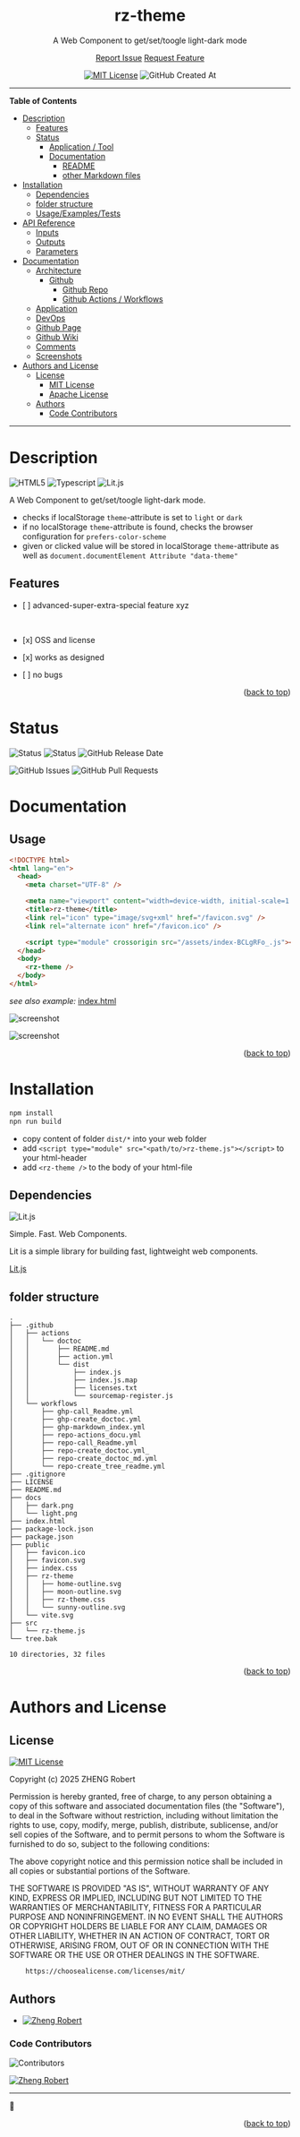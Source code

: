 <div id="top" align="center">
<h1>rz-theme</h1>

<p>A Web Component to get/set/toogle light-dark mode</p>

[Report Issue](https://github.com/Zheng-Bote/rz-theme/issues) [Request Feature](https://github.com/Zheng-Bote/rz-theme/pulls)

[![MIT License](https://img.shields.io/badge/License-MIT-green.svg)](https://choosealicense.com/licenses/mit/)
![GitHub Created At](https://img.shields.io/github/created-at/Zheng-Bote/rz-theme)

</div>

<hr>

<!-- START doctoc generated TOC please keep comment here to allow auto update -->
<!-- DON'T EDIT THIS SECTION, INSTEAD RE-RUN doctoc TO UPDATE -->

**Table of Contents**

- [Description](#description)
  - [Features](#features)
  - [Status](#status)
    - [Application / Tool](#application--tool)
    - [Documentation](#documentation)
      - [README](#readme)
      - [other Markdown files](#other-markdown-files)
- [Installation](#installation)
  - [Dependencies](#dependencies)
  - [folder structure](#folder-structure)
  - [Usage/Examples/Tests](#usageexamplestests)
- [API Reference](#api-reference)
  - [Inputs](#inputs)
  - [Outputs](#outputs)
  - [Parameters](#parameters)
- [Documentation](#documentation-1)
  - [Architecture](#architecture)
    - [Github](#github)
      - [Github Repo](#github-repo)
      - [Github Actions / Workflows](#github-actions--workflows)
  - [Application](#application)
  - [DevOps](#devops)
  - [Github Page](#github-page)
  - [Github Wiki](#github-wiki)
  - [Comments](#comments)
  - [Screenshots](#screenshots)
- [Authors and License](#authors-and-license)
  - [License](#license)
    - [MIT License](#mit-license)
    - [Apache License](#apache-license)
  - [Authors](#authors)
    - [Code Contributors](#code-contributors)

<!-- END doctoc generated TOC please keep comment here to allow auto update -->

<hr>

# Description

![HTML5](https://img.shields.io/badge/HTML-5+-E34F26?logo=html5)
![Typescript](https://img.shields.io/badge/TypeScript-5+-3178C6?logo=typescript)
![Lit.js](https://img.shields.io/badge/Lit.js-324FFF?logo=lit)

A Web Component to get/set/toogle light-dark mode.

- checks if localStorage `theme`-attribute is set to `light` or `dark`
- if no localStorage `theme`-attribute is found, checks the browser configuration for `prefers-color-scheme`
- given or clicked value will be stored in localStorage `theme`-attribute as well as `document.documentElement Attribute "data-theme"`

## Features

- \[ ] advanced-super-extra-special feature xyz

  <br>

- \[x] OSS and license
- \[x] works as designed
- \[ ] no bugs

<p align="right">(<a href="#top">back to top</a>)</p>

# Status

![Status](https://img.shields.io/badge/Status-stable-green)
![Status](https://img.shields.io/badge/Status-works-green)
![GitHub Release Date](https://img.shields.io/github/release-date/Zheng-Bote/rz-theme)

![GitHub Issues](https://img.shields.io/github/issues/Zheng-Bote/rz-theme)
![GitHub Pull Requests](https://img.shields.io/github/issues-pr/Zheng-Bote/rz-theme)

# Documentation

## Usage

```html
<!DOCTYPE html>
<html lang="en">
  <head>
    <meta charset="UTF-8" />

    <meta name="viewport" content="width=device-width, initial-scale=1.0" />
    <title>rz-theme</title>
    <link rel="icon" type="image/svg+xml" href="/favicon.svg" />
    <link rel="alternate icon" href="/favicon.ico" />

    <script type="module" crossorigin src="/assets/index-BCLgRFo_.js"></script>
  </head>
  <body>
    <rz-theme />
  </body>
</html>
```

_see also example:_ [index.html](./index.html)

![screenshot](./docs/light.png)

![screenshot](./docs/dark.png)

<p align="right">(<a href="#top">back to top</a>)</p>

# Installation

```bash
npm install
npn run build
```

- copy content of folder `dist/*` into your web folder
- add `<script type="module" src="<path/to/>rz-theme.js"></script>` to your html-header
- add `<rz-theme />` to the body of your html-file

## Dependencies

![Lit.js](https://img.shields.io/badge/Lit.js-324FFF?logo=lit)

Simple. Fast. Web Components.

Lit is a simple library for building fast, lightweight web components.

[Lit.js](https://lit.dev/)

## folder structure

<!-- readme-tree start -->

```
.
├── .github
│   ├── actions
│   │   └── doctoc
│   │       ├── README.md
│   │       ├── action.yml
│   │       └── dist
│   │           ├── index.js
│   │           ├── index.js.map
│   │           ├── licenses.txt
│   │           └── sourcemap-register.js
│   └── workflows
│       ├── ghp-call_Readme.yml
│       ├── ghp-create_doctoc.yml
│       ├── ghp-markdown_index.yml
│       ├── repo-actions_docu.yml
│       ├── repo-call_Readme.yml
│       ├── repo-create_doctoc.yml_
│       ├── repo-create_doctoc_md.yml
│       └── repo-create_tree_readme.yml
├── .gitignore
├── LICENSE
├── README.md
├── docs
│   ├── dark.png
│   └── light.png
├── index.html
├── package-lock.json
├── package.json
├── public
│   ├── favicon.ico
│   ├── favicon.svg
│   ├── index.css
│   ├── rz-theme
│   │   ├── home-outline.svg
│   │   ├── moon-outline.svg
│   │   ├── rz-theme.css
│   │   └── sunny-outline.svg
│   └── vite.svg
├── src
│   └── rz-theme.js
└── tree.bak

10 directories, 32 files
```

<!-- readme-tree end -->

<p align="right">(<a href="#top">back to top</a>)</p>

# Authors and License

## License

[![MIT License](https://img.shields.io/badge/License-MIT-green.svg)](https://choosealicense.com/licenses/mit/)

Copyright (c) 2025 ZHENG Robert

Permission is hereby granted, free of charge, to any person obtaining a copy
of this software and associated documentation files (the "Software"), to deal
in the Software without restriction, including without limitation the rights
to use, copy, modify, merge, publish, distribute, sublicense, and/or sell
copies of the Software, and to permit persons to whom the Software is
furnished to do so, subject to the following conditions:

The above copyright notice and this permission notice shall be included in all
copies or substantial portions of the Software.

THE SOFTWARE IS PROVIDED "AS IS", WITHOUT WARRANTY OF ANY KIND, EXPRESS OR
IMPLIED, INCLUDING BUT NOT LIMITED TO THE WARRANTIES OF MERCHANTABILITY,
FITNESS FOR A PARTICULAR PURPOSE AND NONINFRINGEMENT. IN NO EVENT SHALL THE
AUTHORS OR COPYRIGHT HOLDERS BE LIABLE FOR ANY CLAIM, DAMAGES OR OTHER
LIABILITY, WHETHER IN AN ACTION OF CONTRACT, TORT OR OTHERWISE, ARISING FROM,
OUT OF OR IN CONNECTION WITH THE SOFTWARE OR THE USE OR OTHER DEALINGS IN THE
SOFTWARE.

        https://choosealicense.com/licenses/mit/

## Authors

- [![Zheng Robert](https://img.shields.io/badge/Github-Zheng_Robert-black?logo=github)](https://www.github.com/Zheng-Bote)

### Code Contributors

![Contributors](https://img.shields.io/github/contributors/Zheng-Bote/rz-theme?color=dark-green)

[![Zheng Robert](https://img.shields.io/badge/Github-Zheng_Robert-black?logo=github)](https://www.github.com/Zheng-Bote)

<hr>

:vulcan_salute:

<p align="right">(<a href="#top">back to top</a>)</p>
